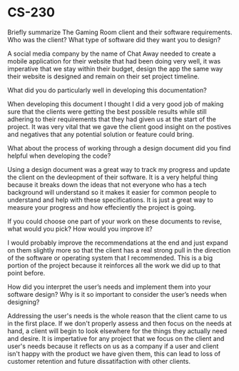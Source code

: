 # CS-230

Briefly summarize The Gaming Room client and their software requirements. Who was the client? What type of software did they want you to design?

A social media company by the name of Chat Away needed to create a mobile application for their website that had been doing very well, it was imperative that we stay within their budget, design the app the same way their website is designed and remain on their set project timeline.

What did you do particularly well in developing this documentation?

When developing this document I thought I did a very good job of making sure that the clients were getting the best possible results while still adhering to their requirements that they had given us at the start of the project. It was very vital that we gave the client good insight on the postives and negatives that any potential solution or feature could bring.

What about the process of working through a design document did you find helpful when developing the code?

Using a design document was a great way to track my progress and update the client on the devleopment of their software. It is a very helpful thing because it breaks down the ideas that not everyone who has a tech background will understand so it makes it easier for common people to understand and help with these specifications. It is just a great way to measure your progress and how effeciently the project is going.

If you could choose one part of your work on these documents to revise, what would you pick? How would you improve it?

I would probably improve the recommendations at the end and just expand on them slightly more so that the client has a real strong pull in the direction of the software or operating system that I recommended. This is a big portion of the project because it reinforces all the work we did up to that point before.

How did you interpret the user’s needs and implement them into your software design? Why is it so important to consider the user’s needs when designing?

Addressing the user's needs is the whole reason that the client came to us in the first place. If we don't properly assess and then focus on the needs at hand, a client will begin to look elsewhere for the things they actually need and desire. It is impertative for any project that we focus on the client and user's needs because it reflects on us as a company if a user and client isn't happy with the product we have given them, this can lead to loss of customer retention and future dissatifaction with other clients.
